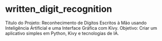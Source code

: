 # written_digit_recognition
Título do Projeto: Reconhecimento de Dígitos Escritos à Mão usando Inteligência Artificial e uma Interface Gráfica com Kivy. Objetivo: Criar um aplicativo simples em Python, Kivy e tecnologias de IA.

